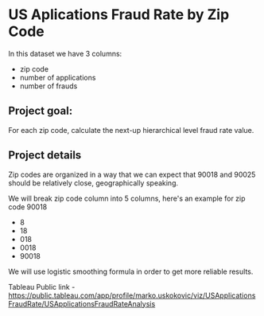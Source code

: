 # US Aplications Fraud Rate by Zip Code

In this dataset we have 3 columns:

- zip code
- number of applications
- number of frauds

## Project goal:
For each zip code, calculate the next-up hierarchical level fraud rate value.

## Project details
Zip codes are organized in a way that we can expect that 90018 and 90025 should be relatively close, geographically speaking.

We will break zip code column into 5 columns, here's an example for zip code 90018

- 8
- 18
- 018
- 0018
- 90018

We will use logistic smoothing formula in order to get more reliable results.

Tableau Public link - https://public.tableau.com/app/profile/marko.uskokovic/viz/USApplicationsFraudRate/USApplicationsFraudRateAnalysis
